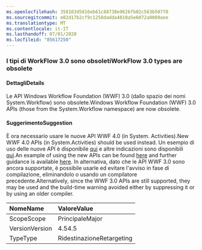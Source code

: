 ```yaml
---
ms.openlocfilehash: 358103d5816eb61c88738e9626fb02c563b507f8
ms.sourcegitcommit: e02d17b2cf9c1258dadda4810a5e6072a0089aee
ms.translationtype: MT
ms.contentlocale: it-IT
ms.lasthandoff: 07/01/2020
ms.locfileid: "85617250"
---
```

### <a name="workflow-30-types-are-obsolete"></a><span data-ttu-id="2d3d4-101">I tipi di WorkFlow 3.0 sono obsoleti</span><span class="sxs-lookup"><span data-stu-id="2d3d4-101">WorkFlow 3.0 types are obsolete</span></span>

#### <a name="details"></a><span data-ttu-id="2d3d4-102">Dettagli</span><span class="sxs-lookup"><span data-stu-id="2d3d4-102">Details</span></span>

<span data-ttu-id="2d3d4-103">Le API Windows Workflow Foundation (WWF) 3.0 (dallo spazio dei nomi System.Workflow) sono obsolete.</span><span class="sxs-lookup"><span data-stu-id="2d3d4-103">Windows Workflow Foundation (WWF) 3.0 APIs (those from the System.Workflow namespace) are now obsolete.</span></span>

#### <a name="suggestion"></a><span data-ttu-id="2d3d4-104">Suggerimento</span><span class="sxs-lookup"><span data-stu-id="2d3d4-104">Suggestion</span></span>

<span data-ttu-id="2d3d4-105">È ora necessario usare le nuove API WWF 4.0 (in System. Activities).</span><span class="sxs-lookup"><span data-stu-id="2d3d4-105">New WWF 4.0 APIs (in System.Activities) should be used instead.</span></span> <span data-ttu-id="2d3d4-106">Un esempio di uso delle nuove API è disponibile [qui](~/docs/framework/windows-workflow-foundation/how-to-update-the-definition-of-a-running-workflow-instance.md) e altre indicazioni sono disponibili [qui](https://docs.microsoft.com/archive/blogs/workflowteam/wf3-types-marked-obsolete-in-net-4-5).</span><span class="sxs-lookup"><span data-stu-id="2d3d4-106">An example of using the new APIs can be found [here](~/docs/framework/windows-workflow-foundation/how-to-update-the-definition-of-a-running-workflow-instance.md) and further guidance is available [here](https://docs.microsoft.com/archive/blogs/workflowteam/wf3-types-marked-obsolete-in-net-4-5).</span></span> <span data-ttu-id="2d3d4-107">In alternativa, dato che le API WWF 3.0 sono ancora supportate, è possibile usarle ed evitare l'avviso in fase di compilazione, eliminandolo o usando un compilatore precedente.</span><span class="sxs-lookup"><span data-stu-id="2d3d4-107">Alternatively, since the WWF 3.0 APIs are still supported, they may be used and the build-time warning avoided either by suppressing it or by using an older compiler.</span></span>

| <span data-ttu-id="2d3d4-108">Nome</span><span class="sxs-lookup"><span data-stu-id="2d3d4-108">Name</span></span>    | <span data-ttu-id="2d3d4-109">Valore</span><span class="sxs-lookup"><span data-stu-id="2d3d4-109">Value</span></span>       |
|:--------|:------------|
| <span data-ttu-id="2d3d4-110">Scope</span><span class="sxs-lookup"><span data-stu-id="2d3d4-110">Scope</span></span>   | <span data-ttu-id="2d3d4-111">Principale</span><span class="sxs-lookup"><span data-stu-id="2d3d4-111">Major</span></span>       |
| <span data-ttu-id="2d3d4-112">Version</span><span class="sxs-lookup"><span data-stu-id="2d3d4-112">Version</span></span> | <span data-ttu-id="2d3d4-113">4.5</span><span class="sxs-lookup"><span data-stu-id="2d3d4-113">4.5</span></span>         |
| <span data-ttu-id="2d3d4-114">Type</span><span class="sxs-lookup"><span data-stu-id="2d3d4-114">Type</span></span>    | <span data-ttu-id="2d3d4-115">Ridestinazione</span><span class="sxs-lookup"><span data-stu-id="2d3d4-115">Retargeting</span></span> |

